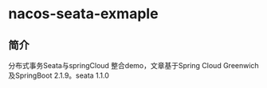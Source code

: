 # nacos-seata-exmaple

## 简介

分布式事务Seata与springCloud 整合demo，文章基于Spring Cloud Greenwich及SpringBoot 2.1.9。seata 1.1.0
